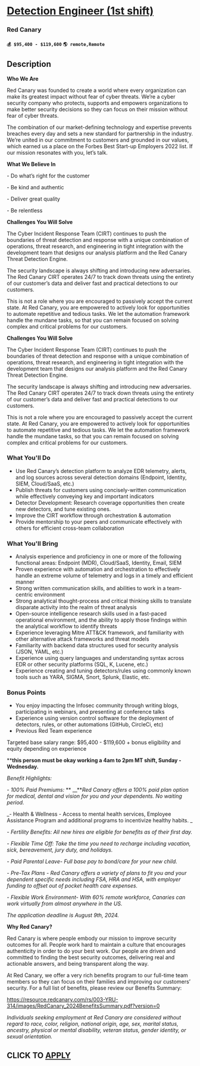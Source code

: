 # [Detection Engineer (1st shift)](https://www.remotewlb.com/apply/detection-engineer-1st-shift)  
### Red Canary  
#### `💰 $95,400 - $119,600` `🌎 remote,Remote`  

## Description

 **Who We Are**

Red Canary was founded to create a world where every organization can make its greatest impact without fear of cyber threats. We’re a cyber security company who protects, supports and empowers organizations to make better security decisions so they can focus on their mission without fear of cyber threats.

  

The combination of our market-defining technology and expertise prevents breaches every day and sets a new standard for partnership in the industry. We’re united in our commitment to customers and grounded in our values, which earned us a place on the Forbes Best Start-up Employers 2022 list. If our mission resonates with you, let’s talk.

  

 **What We Believe In**

\- Do what’s right for the customer

\- Be kind and authentic

\- Deliver great quality

\- Be relentless

  

**Challenges You Will Solve**

The Cyber Incident Response Team (CIRT) continues to push the boundaries of threat detection and response with a unique combination of operations, threat research, and engineering in tight integration with the development team that designs our analysis platform and the Red Canary Threat Detection Engine.

  

The security landscape is always shifting and introducing new adversaries. The Red Canary CIRT operates 24/7 to track down threats using the entirety of our customer’s data and deliver fast and practical detections to our customers.

  

This is not a role where you are encouraged to passively accept the current state. At Red Canary, you are empowered to actively look for opportunities to automate repetitive and tedious tasks. We let the automation framework handle the mundane tasks, so that you can remain focused on solving complex and critical problems for our customers.

  

**Challenges You Will Solve**

The Cyber Incident Response Team (CIRT) continues to push the boundaries of threat detection and response with a unique combination of operations, threat research, and engineering in tight integration with the development team that designs our analysis platform and the Red Canary Threat Detection Engine.

  

The security landscape is always shifting and introducing new adversaries. The Red Canary CIRT operates 24/7 to track down threats using the entirety of our customer’s data and deliver fast and practical detections to our customers.

  

This is not a role where you are encouraged to passively accept the current state. At Red Canary, you are empowered to actively look for opportunities to automate repetitive and tedious tasks. We let the automation framework handle the mundane tasks, so that you can remain focused on solving complex and critical problems for our customers.

  

### What You'll Do

* Use Red Canary’s detection platform to analyze EDR telemetry, alerts, and log sources across several detection domains (Endpoint, Identity, SIEM, Cloud/SaaS, etc.)
* Publish threats for customers using concisely-written communication while effectively conveying key and important indicators
* Detector Development: Research coverage opportunities then create new detectors, and tune existing ones.
* Improve the CIRT workflow through orchestration & automation
* Provide mentorship to your peers and communicate effectively with others for efficient cross-team collaboration

  

### What You'll Bring

* Analysis experience and proficiency in one or more of the following functional areas: Endpoint (MDR), Cloud/SaaS, Identity, Email, SIEM
* Proven experience with automation and orchestration to effectively handle an extreme volume of telemetry and logs in a timely and efficient manner
* Strong written communication skills, and abilities to work in a team-centric environment
* Strong analytical thought-process and critical thinking skills to translate disparate activity into the realm of threat analysis
* Open-source intelligence research skills used in a fast-paced operational environment, and the ability to apply those findings within the analytical workflow to identify threats
* Experience leveraging Mitre ATT&CK framework, and familiarity with other alternative attack frameworks and threat models
* Familiarity with backend data structures used for security analysis (JSON, YAML, etc.)
* Experience using query languages and understanding syntax across EDR or other security platforms (SQL, K, Lucene, etc.)
* Experience creating and tuning detectors/rules using commonly known tools such as YARA, SIGMA, Snort, Splunk, Elastic, etc.

  

### Bonus Points

* You enjoy impacting the Infosec community through writing blogs, participating in webinars, and presenting at conference talks
* Experience using version control software for the deployment of detectors, rules, or other automations (GitHub, CircleCi, etc)
* Previous Red Team experience

  

Targeted base salary range: $95,400 - $119,600 + bonus eligibility and equity depending on experience

  

 ****this person must be okay working a 4am to 2pm MT shift, Sunday - Wednesday.**

  

 _Benefit Highlights:_

 _\- 100% Paid Premiums:_ ** __**_Red Canary offers a 100% paid plan option for medical, dental and vision for you and your dependents. No waiting period._

 _\- Health & Wellness - Access to mental health services, Employee Assistance Program and additional programs to incentivize healthy habits. _

_\- Fertility Benefits: All new hires are eligible for benefits as of their first day._

 _\- Flexible Time Off: Take the time you need to recharge including vacation, sick, bereavement, jury duty, and holidays._

 _\- Paid Parental Leave- Full base pay to bond/care for your new child._

 _\- Pre-Tax Plans - Red Canary offers a variety of plans to fit you and your dependent specific needs including FSA, HRA and HSA, with employer funding to offset out of pocket health care expenses._

 _\- Flexible Work Environment- With 60% remote workforce, Canaries can work virtually from almost anywhere in the US._

  

 _The application deadline is August 9th, 2024._

  

 **Why Red Canary?**

Red Canary is where people embody our mission to improve security outcomes for all. People work hard to maintain a culture that encourages authenticity in order to do your best work. Our people are driven and committed to finding the best security outcomes, delivering real and actionable answers, and being transparent along the way.

  

At Red Canary, we offer a very rich benefits program to our full-time team members so they can focus on their families and improving our customers’ security. For a full list of benefits, please review our Benefits Summary:

https://resource.redcanary.com/rs/003-YRU-314/images/RedCanary_2024BenefitsSummary.pdf?version=0

  

 _Individuals seeking employment at Red Canary are considered without regard to race, color, religion, national origin, age, sex, marital status, ancestry, physical or mental disability, veteran status, gender identity, or sexual orientation._

  
## CLICK TO [APPLY](https://www.remotewlb.com/apply/detection-engineer-1st-shift)

